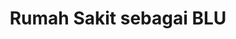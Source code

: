 ---
title : Rumah Sakit sebagai BLU
linkurl: https://drive.google.com/file/d/1Xwburk781azKiDu95p--hKOywH2fn6z0/view?usp=sharing
fitur: aspekpajak
category: aspekpajak
modifiedTime : 01/02/2020
topik: Versi Lengkap
img: hospital.png
---